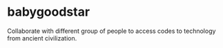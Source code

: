 # babygoodstar
Collaborate with different group of people to access codes to technology from ancient civilization.
